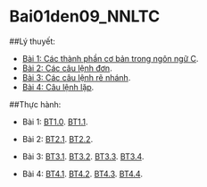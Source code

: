 # Bai01den09_NNLTC

##Lý thuyết:
- [Bài 1: Các thành phần cơ bản trong ngôn ngữ C](https://hoctructuyencntt.github.io/NNLT/Bai01.html).
- [Bài 2: Các câu lệnh đơn](https://hoctructuyencntt.github.io/NNLT/Bai02.html).
- [Bài 3: Các câu lệnh rẽ nhánh](https://hoctructuyencntt.github.io/NNLT/Bai03.html).
- [Bài 4: Câu lệnh lặp](https://hoctructuyencntt.github.io/NNLT/Bai04.html).

##Thực hành:

- Bài 1:
 [BT1.0](https://www.jdoodle.com/embed/v0/5D3Y).
 [BT1.1](https://www.jdoodle.com/embed/v0/5yGY).

- Bài 2: 
 [BT2.1](https://www.jdoodle.com/embed/v0/5yH0).
 [BT2.2](https://www.jdoodle.com/embed/v0/5yH1).

- Bài 3: 
 [BT3.1](https://www.jdoodle.com/embed/v0/5Azi).
 [BT3.2](https://www.jdoodle.com/embed/v0/5Axx).
 [BT3.3](https://www.jdoodle.com/embed/v0/5AxE).
 [BT3.4](https://www.jdoodle.com/embed/v0/5AxU).

- Bài 4: 
 [BT4.1](https://www.jdoodle.com/embed/v0/5Ayx).
 [BT4.2](https://www.jdoodle.com/embed/v0/5B31).
 [BT4.3]().
 [BT4.4](https://www.jdoodle.com/embed/v0/5CHl).
